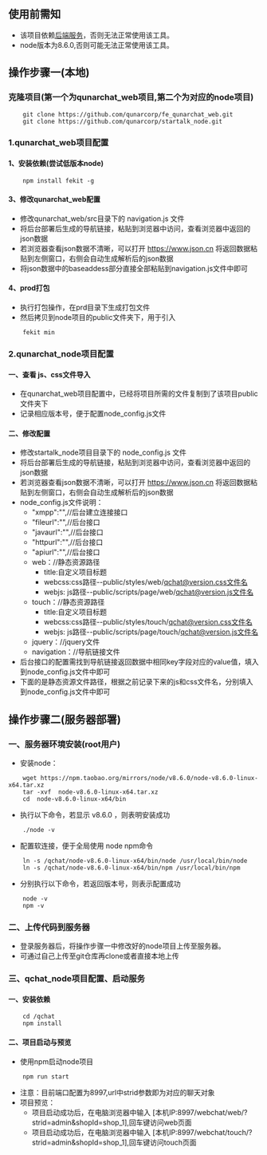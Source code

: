 ## 使用前需知
- 该项目依赖[后端服务](https://github.com/qunarcorp/ejabberd-open)，否则无法正常使用该工具。
- node版本为8.6.0,否则可能无法正常使用该工具。

## 操作步骤一(本地)

### 克隆项目(第一个为qunarchat_web项目,第二个为对应的node项目)
```
    git clone https://github.com/qunarcorp/fe_qunarchat_web.git
    git clone https://github.com/qunarcorp/startalk_node.git
```

### 1.qunarchat_web项目配置

#### 1、安装依赖(尝试低版本node)
```
    npm install fekit -g 
```

#### 3、修改qunarchat_web配置
- 修改qunarchat_web/src目录下的 navigation.js 文件
- 将后台部署后生成的导航链接，粘贴到浏览器中访问，查看浏览器中返回的json数据
- 若浏览器查看json数据不清晰，可以打开 https://www.json.cn 将返回数据粘贴到左侧窗口，右侧会自动生成解析后的json数据
- 将json数据中的baseaddess部分直接全部粘贴到navigation.js文件中即可

#### 4、prod打包
- 执行打包操作，在prd目录下生成打包文件
- 然后拷贝到node项目的public文件夹下，用于引入
```
    fekit min
```

### 2.qunarchat_node项目配置

#### 一、查看 js、css文件导入
- 在qunarchat_web项目配置中，已经将项目所需的文件复制到了该项目public文件夹下
- 记录相应版本号，便于配置node_config.js文件

#### 二、修改配置
- 修改startalk_node项目目录下的 node_config.js 文件
- 将后台部署后生成的导航链接，粘贴到浏览器中访问，查看浏览器中返回的json数据
- 若浏览器查看json数据不清晰，可以打开 https://www.json.cn 将返回数据粘贴到左侧窗口，右侧会自动生成解析后的json数据
- node_config.js文件说明：
    - "xmpp":"",//后台建立连接接口
    - "fileurl":"",//后台接口
    - "javaurl":"",//后台接口
    - "httpurl":"",//后台接口
    - "apiurl":"",//后台接口
    - web：//静态资源路径
        - title:自定义项目标题
        - webcss:css路径--public/styles/web/qchat@version.css文件名
        - webjs: js路径--public/scripts/page/web/qchat@version.js文件名
    - touch：//静态资源路径
        - title:自定义项目标题
        - webcss:css路径--public/styles/touch/qchat@version.css文件名
        - webjs: js路径--public/scripts/page/touch/qchat@version.js文件名 
    - jquery：//jquery文件
    - navigation：//导航链接文件
- 后台接口的配置需找到导航链接返回数据中相同key字段对应的value值，填入到node_config.js文件中即可
- 下面的是静态资源文件路径，根据之前记录下来的js和css文件名，分别填入到node_config.js文件中即可

## 操作步骤二(服务器部署)

### 一、服务器环境安装(root用户)

- 安装node：
```
    wget https://npm.taobao.org/mirrors/node/v8.6.0/node-v8.6.0-linux-x64.tar.xz
    tar -xvf  node-v8.6.0-linux-x64.tar.xz
    cd  node-v8.6.0-linux-x64/bin
```
- 执行以下命令，若显示 v8.6.0 ，则表明安装成功
```
    ./node -v
```
- 配置软连接，便于全局使用 node npm命令
```
    ln -s /qchat/node-v8.6.0-linux-x64/bin/node /usr/local/bin/node
    ln -s /qchat/node-v8.6.0-linux-x64/bin/npm /usr/local/bin/npm
```
- 分别执行以下命令，若返回版本号，则表示配置成功
```
    node -v
    npm -v
```

### 二、上传代码到服务器

- 登录服务器后，将操作步骤一中修改好的node项目上传至服务器。
- 可通过自己上传至git仓库再clone或者直接本地上传

### 三、qchat_node项目配置、启动服务

#### 一、安装依赖
```
    cd /qchat
    npm install
```

#### 二、项目启动与预览

- 使用npm启动node项目
```
    npm run start
```

- 注意：目前端口配置为8997,url中strid参数即为对应的聊天对象
- 项目预览：
    - 项目启动成功后，在电脑浏览器中输入 [本机IP:8997/webchat/web/?strid=admin&shopId=shop_1],回车键访问web页面
    - 项目启动成功后，在电脑浏览器中输入 [本机IP:8997/webchat/touch/?strid=admin&shopId=shop_1],回车键访问touch页面


